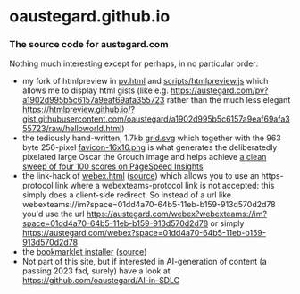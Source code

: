 # oaustegard.github.io
### The source code for austegard.com

Nothing much interesting except for perhaps, in no particular order:
* my fork of htmlpreview in [pv.html](https://github.com/oaustegard/oaustegard.github.io/blob/main/pv.html) and [scripts/htmlpreview.js](https://github.com/oaustegard/oaustegard.github.io/blob/main/scripts/htmlpreview.js) which allows me to display html gists (like e.g. https://austegard.com/pv?a1902d995b5c6157a9eaf69afa355723 rather than the much less elegant https://htmlpreview.github.io/?gist.githubusercontent.com/oaustegard/a1902d995b5c6157a9eaf69afa355723/raw/helloworld.html)
* the tediously hand-written, 1.7kb [grid.svg](https://github.com/oaustegard/oaustegard.github.io/blob/main/grid.svg) which together with the 963 byte 256-pixel [favicon-16x16.png](https://github.com/oaustegard/oaustegard.github.io/blob/main/favicon-16x16.png) is what generates the deliberatedly pixelated large Oscar the Grouch image and helps achieve [a clean sweep of four 100 scores on PageSpeed Insights](https://pagespeed.web.dev/analysis/https-austegard-com/6uxn95p7qw?form_factor=desktop)
* the link-hack of [webex.html](https://austegard.com/webex.html) ([source](https://github.com/oaustegard/oaustegard.github.io/blob/main/webex.html)) which allows you to use an https-protocol link where a webexteams-protocol link is not accepted: this simply does a client-side redirect. So instead of a url like webexteams://im?space=01dd4a70-64b5-11eb-b159-913d570d2d78 you'd use the url https://austegard.com/webex?webexteams://im?space=01dd4a70-64b5-11eb-b159-913d570d2d78 or simply https://austegard.com/webex?space=01dd4a70-64b5-11eb-b159-913d570d2d78
* the [bookmarklet installer](https://austegard.com/bookmarklet-installer.html) ([source](https://github.com/oaustegard/oaustegard.github.io/blob/main/bookmarklet-installer.html))
* Not part of this site, but if interested in AI-generation of content (a passing 2023 fad, surely) have a look at https://github.com/oaustegard/AI-in-SDLC 
